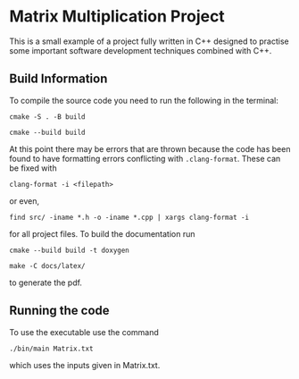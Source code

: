 # Matrix Multiplication Project

This is a small example of a project fully written in C++ designed to practise some important software development techniques combined with C++.

## Build Information

To compile the source code you need to run the following in the terminal:

`cmake -S . -B build`

`cmake --build build`

At this point there may be errors that are thrown because the code has been found to have formatting errors conflicting with `.clang-format`. These can be fixed with

`clang-format -i <filepath>`

or even,

`find src/ -iname *.h -o -iname *.cpp | xargs clang-format -i`

for all project files. To build the documentation run

`cmake --build build -t doxygen`

`make -C docs/latex/`

to generate the pdf.

## Running the code

To use the executable use the command

`./bin/main Matrix.txt`

which uses the inputs given in Matrix.txt.